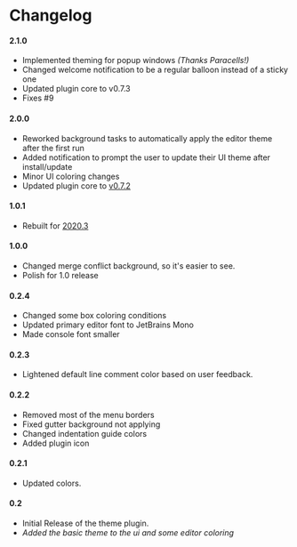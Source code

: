 # Changelog

#### 2.1.0

- Implemented theming for popup windows _(Thanks Paracells!)_
- Changed welcome notification to be a regular balloon instead of a sticky one
- Updated plugin core to v0.7.3
- Fixes #9

#### 2.0.0

- Reworked background tasks to automatically apply the editor theme after the first run
- Added notification to prompt the user to update their UI theme after install/update
- Minor UI coloring changes
- Updated plugin core to [v0.7.2](https://github.com/JetBrains/gradle-intellij-plugin/releases/tag/v0.7.2)
  
#### 1.0.1

- Rebuilt for [2020.3](https://github.com/JetBrains/gradle-intellij-plugin/releases/tag/v0.5.0)

#### 1.0.0

- Changed merge conflict background, so it's easier to see.
- Polish for 1.0 release

#### 0.2.4

- Changed some box coloring conditions
- Updated primary editor font to JetBrains Mono
- Made console font smaller

#### 0.2.3

- Lightened default line comment color based on user feedback.

#### 0.2.2

- Removed most of the menu borders
- Fixed gutter background not applying
- Changed indentation guide colors
- Added plugin icon

#### 0.2.1

- Updated colors.

#### 0.2

- Initial Release of the theme plugin.
- *Added the basic theme to the ui and some editor coloring*

